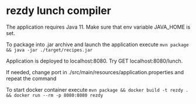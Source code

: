 # rezdy lunch compiler

The application requires Java 11. Make sure that env variable JAVA_HOME is set.

To package into .jar archive and launch the application execute `mvn package && java -jar ./target/recipes.jar` 

Application is deployed to localhost:8080. Try GET localhost:8080/lunch.

If needed, change port in ./src/main/resources/application.properties and repeat the command

To start docker container execute
`mvn package && docker build -t rezdy . && docker run --rm -p 8080:8080 rezdy`
